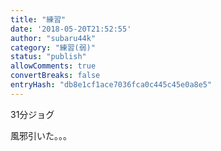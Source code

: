 ```yaml
---
title: "練習"
date: '2018-05-20T21:52:55'
author: "subaru44k"
category: "練習(弱)"
status: "publish"
allowComments: true
convertBreaks: false
entryHash: "db8e1cf1ace7036fca0c445c45e0a8e5"
---
```

31分ジョグ

風邪引いた。。。
